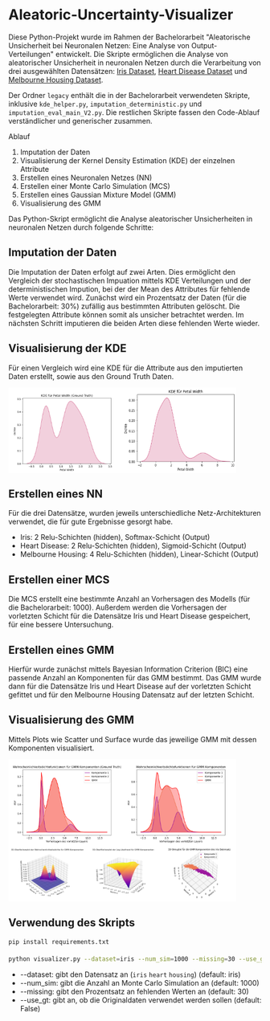 # Aleatoric-Uncertainty-Visualizer
Diese Python-Projekt wurde im Rahmen der Bachelorarbeit "Aleatorische Unsicherheit bei Neuronalen Netzen: Eine Analyse von Output-Verteilungen" entwickelt. Die Skripte ermöglichen die Analyse von aleatorischer Unsicherheit in neuronalen Netzen durch die Verarbeitung von drei ausgewählten Datensätzen: [Iris Dataset](https://www.kaggle.com/datasets/uciml/iris), [Heart Disease Dataset](https://www.kaggle.com/datasets/johnsmith88/heart-disease-dataset) und [Melbourne Housing Dataset](https://www.kaggle.com/datasets/dansbecker/melbourne-housing-snapshot/data).

Der Ordner ```legacy``` enthält die in der Bachelorarbeit verwendeten Skripte, inklusive ```kde_helper.py```, ```imputation_deterministic.py``` und ```imputation_eval_main_V2.py```. Die restlichen Skripte fassen den Code-Ablauf verständlicher und generischer zusammen.

Ablauf
1. Imputation der Daten
2. Visualisierung der Kernel Density Estimation (KDE) der einzelnen Attribute
3. Erstellen eines Neuronalen Netzes (NN)
4. Erstellen einer Monte Carlo Simulation (MCS)
5. Erstellen eines Gaussian Mixture Model (GMM)
6. Visualisierung des GMM

Das Python-Skript ermöglicht die Analyse aleatorischer Unsicherheiten in neuronalen Netzen durch folgende Schritte:

## Imputation der Daten

Die Imputation der Daten erfolgt auf zwei Arten. Dies ermöglicht den Vergleich der stochastischen Impuation mittels KDE Verteilungen und der deterministischen Impution, bei der der Mean des Attributes für fehlende Werte verwendet wird. Zunächst wird ein Prozentsatz der Daten (für die Bachelorarbeit: 30%) zufällig aus bestimmten Attributen gelöscht. Die festgelegten Attribute können somit als unsicher betrachtet werden. Im nächsten Schritt imputieren die beiden Arten diese fehlenden Werte wieder. 

## Visualisierung der KDE

Für einen Vergleich wird eine KDE für die Attribute aus den imputierten Daten erstellt, sowie aus den Ground Truth Daten.
<div style="display: flex;">
  <img src="/images/iris_kde_pw_gt.png" style="width: 45%;" />
  <img src="/images/iris_kde_pw.png" style="width: 45%;" /> 
</div>

## Erstellen eines NN

Für die drei Datensätze, wurden jeweils unterschiedliche Netz-Architekturen verwendet, die für gute Ergebnisse gesorgt habe.
- Iris: 2 Relu-Schichten (hidden), Softmax-Schicht (Output)
- Heart Disease: 2 Relu-Schichten (hidden), Sigmoid-Schicht (Output)
- Melbourne Housing: 4 Relu-Schichten (hidden), Linear-Schicht (Output)

## Erstellen einer MCS

Die MCS erstellt eine bestimmte Anzahl an Vorhersagen des Modells (für die Bachelorarbeit: 1000). Außerdem werden die Vorhersagen der vorletzten Schicht für die Datensätze Iris und Heart Disease gespeichert, für eine bessere Untersuchung.

## Erstellen eines GMM

Hierfür wurde zunächst mittels Bayesian Information Criterion (BIC) eine passende Anzahl an Komponenten für das GMM bestimmt. Das GMM wurde dann für die Datensätze Iris und Heart Disease auf der vorletzten Schicht gefittet und für den Melbourne Housing Datensatz auf der letzten Schicht.

## Visualisierung des GMM

Mittels Plots wie Scatter und Surface wurde das jeweilige GMM mit dessen Komponenten visualisiert.
<div style="display: flex;">
  <img src="/images/iris_gmm_gt_final.png" style="width: 45%;" />
  <img src="/images/iris_gmm_final.png" style="width: 45%;" /> 
</div>
<div style="display: flex;">
  <img src="/images/iris_pdf.png" style="width: 30%;" />
  <img src="/images/iris_log.png" style="width: 30%;" /> 
  <img src="/images/iris_scatter_1-4-3_neuron.png" style="width: 30%;" /> 
</div>

## Verwendung des Skripts
```bash
pip install requirements.txt

python visualizer.py --dataset=iris --num_sim=1000 --missing=30 --use_gt=False
```
- --dataset: gibt den Datensatz an (```iris``` ```heart``` ```housing```) (default: iris)
- --num_sim: gibt die Anzahl an Monte Carlo Simulation an (default: 1000)
- --missing: gibt den Prozentsatz an fehlenden Werten an (default: 30)
- --use_gt: gibt an, ob die Originaldaten verwendet werden sollen (default: False)
